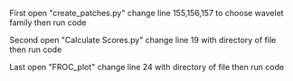 First open "create_patches.py" change line 155,156,157 to choose wavelet family
then run code

Second open "Calculate Scores.py" change line 19 with directory of file
then run code

Last open "FROC_plot" change line 24 with directory of file
then run code

